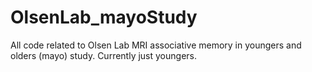 # OlsenLab_mayoStudy
All code related to Olsen Lab MRI associative memory in youngers and olders (mayo) study. Currently just youngers. 
